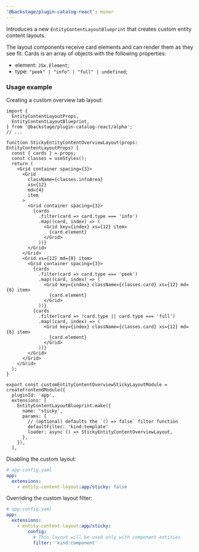 ```yaml
---
'@backstage/plugin-catalog-react': minor
---
```


Introduces a new `EntityContentLayoutBlueprint` that creates custom entity content layouts.

The layout components receive card elements and can render them as they see fit. Cards is an array of objects with the following properties:

- element: `JSx.Element`;
- type: `"peek" | "info" | "full" | undefined`;

### Usage example

Creating a custom overview tab layout:

```tsx
import {
  EntityContentLayoutProps,
  EntityContentLayoutBlueprint,
} from '@backstage/plugin-catalog-react/alpha';
// ...

function StickyEntityContentOverviewLayout(props: EntityContentLayoutProps) {
  const { cards } = props;
  const classes = useStyles();
  return (
    <Grid container spacing={3}>
      <Grid
        className={classes.infoArea}
        xs={12}
        md={4}
        item
      >
        <Grid container spacing={3}>
          {cards
            .filter(card => card.type === 'info')
            .map((card, index) => (
              <Grid key={index} xs={12} item>
                {card.element}
              </Grid>
            ))}
        </Grid>
      </Grid>
      <Grid xs={12} md={8} item>
        <Grid container spacing={3}>
          {cards
            .filter(card => card.type === 'peek')
            .map((card, index) => (
              <Grid key={index} className={classes.card} xs={12} md={6} item>
                {card.element}
              </Grid>
            ))}
          {cards
            .filter(card => !card.type || card.type === 'full')
            .map((card, index) => (
              <Grid key={index} className={classes.card} xs={12} md={6} item>
                {card.element}
              </Grid>
            ))}
        </Grid>
      </Grid>
    </Grid>
  );
}

export const customEntityContentOverviewStickyLayoutModule = createFrontendModule({
  pluginId: 'app',
  extensions: [
    EntityContentLayoutBlueprint.make({
      name: 'sticky',
      params: {
        // (optional) defaults the `() => false` filter function
        defaultFilter: 'kind:template'
        loader: async () => StickyEntityContentOverviewLayout,
      },
    }),
  ],
```

Disabling the custom layout:

```yaml
# app-config.yaml
app:
  extensions:
    - entity-content-layout:app/sticky: false
```

Overriding the custom layout filter:

```yaml
# app-config.yaml
app:
  extensions:
    - entity-content-layout:app/sticky:
        config:
          # This layout will be used only with component entities
          filter: 'kind:component'
```
